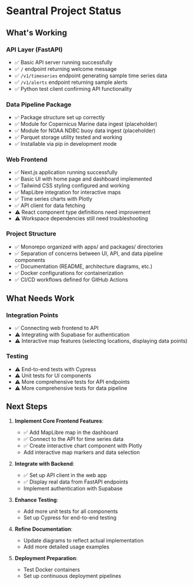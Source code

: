 # Seantral Project Status

## What's Working

### API Layer (FastAPI)
- ✅ Basic API server running successfully
- ✅ `/` endpoint returning welcome message
- ✅ `/v1/timeseries` endpoint generating sample time series data
- ✅ `/v1/alerts` endpoint returning sample alerts
- ✅ Python test client confirming API functionality

### Data Pipeline Package
- ✅ Package structure set up correctly
- ✅ Module for Copernicus Marine data ingest (placeholder)
- ✅ Module for NOAA NDBC buoy data ingest (placeholder)
- ✅ Parquet storage utility tested and working
- ✅ Installable via pip in development mode

### Web Frontend
- ✅ Next.js application running successfully
- ✅ Basic UI with home page and dashboard implemented
- ✅ Tailwind CSS styling configured and working
- ✅ MapLibre integration for interactive maps
- ✅ Time series charts with Plotly
- ✅ API client for data fetching
- ⚠️ React component type definitions need improvement
- ⚠️ Workspace dependencies still need troubleshooting

### Project Structure
- ✅ Monorepo organized with apps/ and packages/ directories
- ✅ Separation of concerns between UI, API, and data pipeline components
- ✅ Documentation (README, architecture diagrams, etc.)
- ✅ Docker configurations for containerization
- ✅ CI/CD workflows defined for GitHub Actions

## What Needs Work

### Integration Points
- ✅ Connecting web frontend to API
- ⚠️ Integrating with Supabase for authentication
- ⚠️ Interactive map features (selecting locations, displaying data points)

### Testing
- ⚠️ End-to-end tests with Cypress
- ⚠️ Unit tests for UI components
- ⚠️ More comprehensive tests for API endpoints
- ⚠️ More comprehensive tests for data pipeline

## Next Steps

1. **Implement Core Frontend Features**:
   - ✅ Add MapLibre map in the dashboard
   - ✅ Connect to the API for time series data
   - ✅ Create interactive chart component with Plotly
   - Add interactive map markers and data selection

2. **Integrate with Backend**:
   - ✅ Set up API client in the web app
   - ✅ Display real data from FastAPI endpoints
   - Implement authentication with Supabase

3. **Enhance Testing**:
   - Add more unit tests for all components
   - Set up Cypress for end-to-end testing

4. **Refine Documentation**:
   - Update diagrams to reflect actual implementation
   - Add more detailed usage examples

5. **Deployment Preparation**:
   - Test Docker containers
   - Set up continuous deployment pipelines 